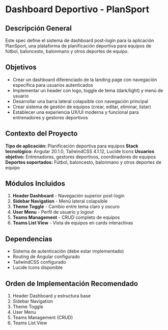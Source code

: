 # Dashboard Deportivo - PlanSport

## Descripción General

Este spec define el sistema de dashboard post-login para la aplicación PlanSport, una plataforma de planificación deportiva para equipos de fútbol, baloncesto, balonmano y otros deportes de equipo.

## Objetivos

- Crear un dashboard diferenciado de la landing page con navegación específica para usuarios autenticados
- Implementar un header con logo, toggle de tema (dark/light) y menú de usuario
- Desarrollar una barra lateral colapsible con navegación principal
- Crear sistema de gestión de equipos (crear, editar, eliminar, listar)
- Establecer una experiencia UX/UI moderna y funcional para entrenadores y gestores deportivos

## Contexto del Proyecto

**Tipo de aplicación:** Planificación deportiva para equipos
**Stack tecnológico:** Angular 20.1.0, TailwindCSS 4.1.12, Lucide Icons
**Usuarios objetivo:** Entrenadores, gestores deportivos, coordinadores de equipos
**Deportes soportados:** Fútbol, baloncesto, balonmano y otros deportes de equipo

## Módulos Incluidos

1. **Header Dashboard** - Navegación superior post-login
2. **Sidebar Navigation** - Menú lateral colapsible
3. **Theme Toggle** - Cambio entre tema claro y oscuro
4. **User Menu** - Perfil de usuario y logout
5. **Teams Management** - CRUD completo de equipos
6. **Teams List View** - Vista de equipos en cards interactivas

## Dependencias

- Sistema de autenticación (debe estar implementado)
- Routing de Angular configurado
- TailwindCSS configurado
- Lucide Icons disponible

## Orden de Implementación Recomendado

1. Header Dashboard y estructura base
2. Sidebar Navigation
3. Theme Toggle
4. User Menu
5. Teams Management (CRUD)
6. Teams List View